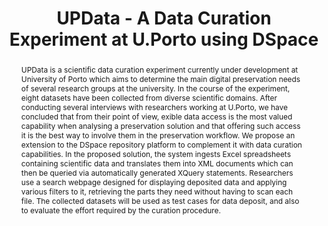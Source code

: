 ---
abstract: UPData is a scientific data curation experiment currently under development
  at University of Porto which aims to determine the main digital preservation needs
  of several research groups at the university. In the course of the experiment, eight
  datasets have been collected from diverse scientific domains. After conducting several
  interviews with researchers working at U.Porto, we have concluded that from their
  point of view, exible data access is the most valued capability when analysing a
  preservation solution and that offering such access it is the best way to involve
  them in the preservation workflow. We propose an extension to the DSpace repository
  platform to complement it with data curation capabilities. In the proposed solution,
  the system ingests Excel spreadsheets containing scientific data and translates
  them into XML documents which can then be queried via automatically generated XQuery
  statements. Researchers use a search webpage designed for displaying deposited data
  and applying various filters to it, retrieving the parts they need without having
  to scan each file. The collected datasets will be used as test cases for data deposit,
  and also to evaluate the effort required by the curation procedure.
creators:
- João Rocha da Silva
- João Correia Lopes
- Cristina Ribeiro
date: null
document_url: https://services.phaidra.univie.ac.at/api/object/o:294252/download
grand_parent: iPRES
institutions: []
keywords:
- singapore
- scientific data
- preservation
- repository
- dspace extensions
- digital curation
landing_page_url: https://phaidra.univie.ac.at/o:294252
language: eng
layout: publication
license: CC BY-SA 3.0 AT
notes_url: null
parent: iPRES 2011
publication_type: paper
size: 819084
slides_url: null
source_name: iPRES
stream_url: null
title: UPData - A Data Curation Experiment at U.Porto using DSpace
year: 2011
---